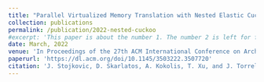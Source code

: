 ```yaml
---
title: "Parallel Virtualized Memory Translation with Nested Elastic Cuckoo Page Tables"
collection: publications
permalink: /publication/2022-nested-cuckoo
#excerpt: 'This paper is about the number 1. The number 2 is left for future work.'
date: March, 2022
venue: 'In Proceedings of the 27th ACM International Conference on Architectural Support for Programming Languages and Operating Systems (ASPLOS)'
paperurl: 'https://dl.acm.org/doi/10.1145/3503222.3507720'
citation: 'J. Stojkovic, D. Skarlatos, A. Kokolis, T. Xu, and J. Torrellas. 2022. Parallel Virtualized Memory Translation with Nested Elastic Cuckoo Page Tables. In Proceedings of the 27th ACM International Conference on Architectural Support for Programming Languages and Operating Systems (ASPLOS 2022)'
---
```


